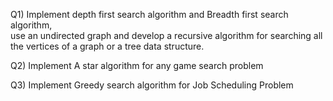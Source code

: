Q1) Implement depth first search algorithm and Breadth first search algorithm, 
    <br/>use an undirected graph and develop a recursive algorithm 
    for searching all the vertices of a graph or a tree data structure.


Q2) Implement A star algorithm for any game search problem


Q3) Implement Greedy search algorithm for Job Scheduling Problem
